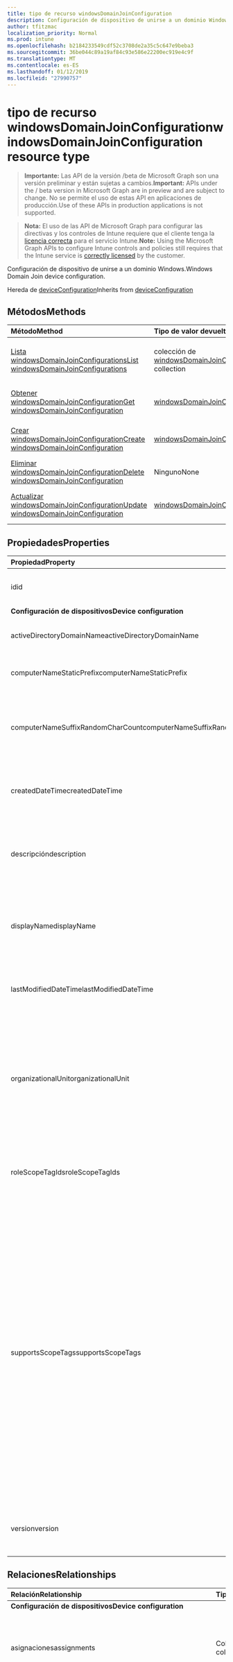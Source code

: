 ```yaml
---
title: tipo de recurso windowsDomainJoinConfiguration
description: Configuración de dispositivo de unirse a un dominio Windows.
author: tfitzmac
localization_priority: Normal
ms.prod: intune
ms.openlocfilehash: b2184233549cdf52c3708de2a35c5c647e9beba3
ms.sourcegitcommit: 36be044c89a19af84c93e586e22200ec919e4c9f
ms.translationtype: MT
ms.contentlocale: es-ES
ms.lasthandoff: 01/12/2019
ms.locfileid: "27990757"
---
```

# <a name="windowsdomainjoinconfiguration-resource-type"></a><span data-ttu-id="416c2-103">tipo de recurso windowsDomainJoinConfiguration</span><span class="sxs-lookup"><span data-stu-id="416c2-103">windowsDomainJoinConfiguration resource type</span></span>

> <span data-ttu-id="416c2-104">**Importante:** Las API de la versión /beta de Microsoft Graph son una versión preliminar y están sujetas a cambios.</span><span class="sxs-lookup"><span data-stu-id="416c2-104">**Important:** APIs under the / beta version in Microsoft Graph are in preview and are subject to change.</span></span> <span data-ttu-id="416c2-105">No se permite el uso de estas API en aplicaciones de producción.</span><span class="sxs-lookup"><span data-stu-id="416c2-105">Use of these APIs in production applications is not supported.</span></span>

> <span data-ttu-id="416c2-106">**Nota:** El uso de las API de Microsoft Graph para configurar las directivas y los controles de Intune requiere que el cliente tenga la [licencia correcta](https://go.microsoft.com/fwlink/?linkid=839381) para el servicio Intune.</span><span class="sxs-lookup"><span data-stu-id="416c2-106">**Note:** Using the Microsoft Graph APIs to configure Intune controls and policies still requires that the Intune service is [correctly licensed](https://go.microsoft.com/fwlink/?linkid=839381) by the customer.</span></span>

<span data-ttu-id="416c2-107">Configuración de dispositivo de unirse a un dominio Windows.</span><span class="sxs-lookup"><span data-stu-id="416c2-107">Windows Domain Join device configuration.</span></span>

<span data-ttu-id="416c2-108">Hereda de [deviceConfiguration](../resources/intune-deviceconfig-deviceconfiguration.md)</span><span class="sxs-lookup"><span data-stu-id="416c2-108">Inherits from [deviceConfiguration](../resources/intune-deviceconfig-deviceconfiguration.md)</span></span>

## <a name="methods"></a><span data-ttu-id="416c2-109">Métodos</span><span class="sxs-lookup"><span data-stu-id="416c2-109">Methods</span></span>
|<span data-ttu-id="416c2-110">Método</span><span class="sxs-lookup"><span data-stu-id="416c2-110">Method</span></span>|<span data-ttu-id="416c2-111">Tipo de valor devuelto</span><span class="sxs-lookup"><span data-stu-id="416c2-111">Return Type</span></span>|<span data-ttu-id="416c2-112">Descripción</span><span class="sxs-lookup"><span data-stu-id="416c2-112">Description</span></span>|
|:---|:---|:---|
|[<span data-ttu-id="416c2-113">Lista windowsDomainJoinConfigurations</span><span class="sxs-lookup"><span data-stu-id="416c2-113">List windowsDomainJoinConfigurations</span></span>](../api/intune-shared-windowsdomainjoinconfiguration-list.md)|<span data-ttu-id="416c2-114">colección de [windowsDomainJoinConfiguration](../resources/intune-shared-windowsdomainjoinconfiguration.md)</span><span class="sxs-lookup"><span data-stu-id="416c2-114">[windowsDomainJoinConfiguration](../resources/intune-shared-windowsdomainjoinconfiguration.md) collection</span></span>|<span data-ttu-id="416c2-115">Propiedades de la lista y relaciones de los objetos [windowsDomainJoinConfiguration](../resources/intune-shared-windowsdomainjoinconfiguration.md) .</span><span class="sxs-lookup"><span data-stu-id="416c2-115">List properties and relationships of the [windowsDomainJoinConfiguration](../resources/intune-shared-windowsdomainjoinconfiguration.md) objects.</span></span>|
|[<span data-ttu-id="416c2-116">Obtener windowsDomainJoinConfiguration</span><span class="sxs-lookup"><span data-stu-id="416c2-116">Get windowsDomainJoinConfiguration</span></span>](../api/intune-shared-windowsdomainjoinconfiguration-get.md)|[<span data-ttu-id="416c2-117">windowsDomainJoinConfiguration</span><span class="sxs-lookup"><span data-stu-id="416c2-117">windowsDomainJoinConfiguration</span></span>](../resources/intune-shared-windowsdomainjoinconfiguration.md)|<span data-ttu-id="416c2-118">Leer las propiedades y las relaciones del objeto [windowsDomainJoinConfiguration](../resources/intune-shared-windowsdomainjoinconfiguration.md) .</span><span class="sxs-lookup"><span data-stu-id="416c2-118">Read properties and relationships of the [windowsDomainJoinConfiguration](../resources/intune-shared-windowsdomainjoinconfiguration.md) object.</span></span>|
|[<span data-ttu-id="416c2-119">Crear windowsDomainJoinConfiguration</span><span class="sxs-lookup"><span data-stu-id="416c2-119">Create windowsDomainJoinConfiguration</span></span>](../api/intune-shared-windowsdomainjoinconfiguration-create.md)|[<span data-ttu-id="416c2-120">windowsDomainJoinConfiguration</span><span class="sxs-lookup"><span data-stu-id="416c2-120">windowsDomainJoinConfiguration</span></span>](../resources/intune-shared-windowsdomainjoinconfiguration.md)|<span data-ttu-id="416c2-121">Crear un nuevo objeto [windowsDomainJoinConfiguration](../resources/intune-shared-windowsdomainjoinconfiguration.md) .</span><span class="sxs-lookup"><span data-stu-id="416c2-121">Create a new [windowsDomainJoinConfiguration](../resources/intune-shared-windowsdomainjoinconfiguration.md) object.</span></span>|
|[<span data-ttu-id="416c2-122">Eliminar windowsDomainJoinConfiguration</span><span class="sxs-lookup"><span data-stu-id="416c2-122">Delete windowsDomainJoinConfiguration</span></span>](../api/intune-shared-windowsdomainjoinconfiguration-delete.md)|<span data-ttu-id="416c2-123">Ninguno</span><span class="sxs-lookup"><span data-stu-id="416c2-123">None</span></span>|<span data-ttu-id="416c2-124">Elimina un [windowsDomainJoinConfiguration](../resources/intune-shared-windowsdomainjoinconfiguration.md).</span><span class="sxs-lookup"><span data-stu-id="416c2-124">Deletes a [windowsDomainJoinConfiguration](../resources/intune-shared-windowsdomainjoinconfiguration.md).</span></span>|<span data-ttu-id="416c2-125">Eliminar un objeto [windowsDomainJoinConfiguration](../resources/intune-shared-windowsdomainjoinconfiguration.md) .</span><span class="sxs-lookup"><span data-stu-id="416c2-125">Delete a [windowsDomainJoinConfiguration](../resources/intune-shared-windowsdomainjoinconfiguration.md) object.</span></span>|
|[<span data-ttu-id="416c2-126">Actualizar windowsDomainJoinConfiguration</span><span class="sxs-lookup"><span data-stu-id="416c2-126">Update windowsDomainJoinConfiguration</span></span>](../api/intune-shared-windowsdomainjoinconfiguration-update.md)|[<span data-ttu-id="416c2-127">windowsDomainJoinConfiguration</span><span class="sxs-lookup"><span data-stu-id="416c2-127">windowsDomainJoinConfiguration</span></span>](../resources/intune-shared-windowsdomainjoinconfiguration.md)|<span data-ttu-id="416c2-128">Actualizar las propiedades de un objeto [windowsDomainJoinConfiguration](../resources/intune-shared-windowsdomainjoinconfiguration.md) .</span><span class="sxs-lookup"><span data-stu-id="416c2-128">Update the properties of a [windowsDomainJoinConfiguration](../resources/intune-shared-windowsdomainjoinconfiguration.md) object.</span></span>|

## <a name="properties"></a><span data-ttu-id="416c2-129">Propiedades</span><span class="sxs-lookup"><span data-stu-id="416c2-129">Properties</span></span>
|<span data-ttu-id="416c2-130">Propiedad</span><span class="sxs-lookup"><span data-stu-id="416c2-130">Property</span></span>|<span data-ttu-id="416c2-131">Tipo</span><span class="sxs-lookup"><span data-stu-id="416c2-131">Type</span></span>|<span data-ttu-id="416c2-132">Descripción</span><span class="sxs-lookup"><span data-stu-id="416c2-132">Description</span></span>|
|:---|:---|:---|
|<span data-ttu-id="416c2-133">id</span><span class="sxs-lookup"><span data-stu-id="416c2-133">id</span></span>|<span data-ttu-id="416c2-134">Cadena</span><span class="sxs-lookup"><span data-stu-id="416c2-134">String</span></span>|<span data-ttu-id="416c2-135">Clave de la entidad.</span><span class="sxs-lookup"><span data-stu-id="416c2-135">Key of the entity.</span></span> <span data-ttu-id="416c2-136">Heredado de [deviceConfiguration](../resources/intune-deviceconfig-deviceconfiguration.md)</span><span class="sxs-lookup"><span data-stu-id="416c2-136">Inherited from [deviceConfiguration](../resources/intune-deviceconfig-deviceconfiguration.md)</span></span>|
|<span data-ttu-id="416c2-137">**Configuración de dispositivos**</span><span class="sxs-lookup"><span data-stu-id="416c2-137">**Device configuration**</span></span>|
|<span data-ttu-id="416c2-138">activeDirectoryDomainName</span><span class="sxs-lookup"><span data-stu-id="416c2-138">activeDirectoryDomainName</span></span>|<span data-ttu-id="416c2-139">Cadena</span><span class="sxs-lookup"><span data-stu-id="416c2-139">String</span></span>|<span data-ttu-id="416c2-140">Nombre de dominio de Active Directory para unirse a.</span><span class="sxs-lookup"><span data-stu-id="416c2-140">Active Directory domain name to join.</span></span>|
|<span data-ttu-id="416c2-141">computerNameStaticPrefix</span><span class="sxs-lookup"><span data-stu-id="416c2-141">computerNameStaticPrefix</span></span>|<span data-ttu-id="416c2-142">Cadena</span><span class="sxs-lookup"><span data-stu-id="416c2-142">String</span></span>|<span data-ttu-id="416c2-143">Prefijo fijo que se usará para el nombre del equipo.</span><span class="sxs-lookup"><span data-stu-id="416c2-143">Fixed prefix to be used for computer name.</span></span>|
|<span data-ttu-id="416c2-144">computerNameSuffixRandomCharCount</span><span class="sxs-lookup"><span data-stu-id="416c2-144">computerNameSuffixRandomCharCount</span></span>|<span data-ttu-id="416c2-145">Int32</span><span class="sxs-lookup"><span data-stu-id="416c2-145">Int32</span></span>|<span data-ttu-id="416c2-146">Genera de forma dinámica los caracteres que se utilizan como sufijo de nombre de equipo.</span><span class="sxs-lookup"><span data-stu-id="416c2-146">Dynamically generated characters used as suffix for computer name.</span></span> <span data-ttu-id="416c2-147">Valores válidos 3 a 14</span><span class="sxs-lookup"><span data-stu-id="416c2-147">Valid values 3 to 14</span></span>|
|<span data-ttu-id="416c2-148">createdDateTime</span><span class="sxs-lookup"><span data-stu-id="416c2-148">createdDateTime</span></span>|<span data-ttu-id="416c2-149">DateTimeOffset</span><span class="sxs-lookup"><span data-stu-id="416c2-149">DateTimeOffset</span></span>|<span data-ttu-id="416c2-150">Fecha y hora en la que se creó el objeto.</span><span class="sxs-lookup"><span data-stu-id="416c2-150">DateTime the object was created.</span></span> <span data-ttu-id="416c2-151">Heredado de [deviceConfiguration](../resources/intune-deviceconfig-deviceconfiguration.md)</span><span class="sxs-lookup"><span data-stu-id="416c2-151">Inherited from [deviceConfiguration](../resources/intune-deviceconfig-deviceconfiguration.md)</span></span>|
|<span data-ttu-id="416c2-152">descripción</span><span class="sxs-lookup"><span data-stu-id="416c2-152">description</span></span>|<span data-ttu-id="416c2-153">Cadena</span><span class="sxs-lookup"><span data-stu-id="416c2-153">String</span></span>|<span data-ttu-id="416c2-154">Descripción proporcionada por el administrador de la configuración del dispositivo.</span><span class="sxs-lookup"><span data-stu-id="416c2-154">Admin provided description of the Device Configuration.</span></span> <span data-ttu-id="416c2-155">Heredado de [deviceConfiguration](../resources/intune-deviceconfig-deviceconfiguration.md)</span><span class="sxs-lookup"><span data-stu-id="416c2-155">Inherited from [deviceConfiguration](../resources/intune-deviceconfig-deviceconfiguration.md)</span></span>|
|<span data-ttu-id="416c2-156">displayName</span><span class="sxs-lookup"><span data-stu-id="416c2-156">displayName</span></span>|<span data-ttu-id="416c2-157">Cadena</span><span class="sxs-lookup"><span data-stu-id="416c2-157">String</span></span>|<span data-ttu-id="416c2-158">Nombre proporcionado por el administrador de la configuración del dispositivo.</span><span class="sxs-lookup"><span data-stu-id="416c2-158">Admin provided name of the device configuration.</span></span> <span data-ttu-id="416c2-159">Heredado de [deviceConfiguration](../resources/intune-deviceconfig-deviceconfiguration.md)</span><span class="sxs-lookup"><span data-stu-id="416c2-159">Inherited from [deviceConfiguration](../resources/intune-deviceconfig-deviceconfiguration.md)</span></span>|
|<span data-ttu-id="416c2-160">lastModifiedDateTime</span><span class="sxs-lookup"><span data-stu-id="416c2-160">lastModifiedDateTime</span></span>|<span data-ttu-id="416c2-161">DateTimeOffset</span><span class="sxs-lookup"><span data-stu-id="416c2-161">DateTimeOffset</span></span>|<span data-ttu-id="416c2-162">Fecha y hora en la que se modificó el objeto por última vez.</span><span class="sxs-lookup"><span data-stu-id="416c2-162">DateTime the object was last modified.</span></span> <span data-ttu-id="416c2-163">Heredado de [deviceConfiguration](../resources/intune-deviceconfig-deviceconfiguration.md)</span><span class="sxs-lookup"><span data-stu-id="416c2-163">Inherited from [deviceConfiguration](../resources/intune-deviceconfig-deviceconfiguration.md)</span></span>|
|<span data-ttu-id="416c2-164">organizationalUnit</span><span class="sxs-lookup"><span data-stu-id="416c2-164">organizationalUnit</span></span>|<span data-ttu-id="416c2-165">Cadena</span><span class="sxs-lookup"><span data-stu-id="416c2-165">String</span></span>|<span data-ttu-id="416c2-166">Unidad organizativa (OU) donde se creará la cuenta de equipo.</span><span class="sxs-lookup"><span data-stu-id="416c2-166">Organizational unit (OU) where the computer account will be created.</span></span> <span data-ttu-id="416c2-167">Si este parámetro es NULL, se usará el contenedor de objetos de equipo conocido como publicado en el dominio.</span><span class="sxs-lookup"><span data-stu-id="416c2-167">If this parameter is NULL, the well known computer object container will be used as published in the domain.</span></span>|
|<span data-ttu-id="416c2-168">roleScopeTagIds</span><span class="sxs-lookup"><span data-stu-id="416c2-168">roleScopeTagIds</span></span>|<span data-ttu-id="416c2-169">Colección String</span><span class="sxs-lookup"><span data-stu-id="416c2-169">String collection</span></span>|<span data-ttu-id="416c2-170">Lista de etiquetas de ámbito para esta instancia de entidad.</span><span class="sxs-lookup"><span data-stu-id="416c2-170">List of Scope Tags for this Entity instance.</span></span> <span data-ttu-id="416c2-171">Heredado de [deviceConfiguration](../resources/intune-deviceconfig-deviceconfiguration.md)</span><span class="sxs-lookup"><span data-stu-id="416c2-171">Inherited from [deviceConfiguration](../resources/intune-deviceconfig-deviceconfiguration.md)</span></span>|
|<span data-ttu-id="416c2-172">supportsScopeTags</span><span class="sxs-lookup"><span data-stu-id="416c2-172">supportsScopeTags</span></span>|<span data-ttu-id="416c2-173">Booleano</span><span class="sxs-lookup"><span data-stu-id="416c2-173">Boolean</span></span>|<span data-ttu-id="416c2-174">Indica si la configuración del dispositivo subyacente admite la asignación de etiquetas de ámbito.</span><span class="sxs-lookup"><span data-stu-id="416c2-174">Indicates whether or not the underlying Device Configuration supports the assignment of scope tags.</span></span> <span data-ttu-id="416c2-175">No se permite la asignación a la propiedad ScopeTags cuando este valor es false y entidades no estará visibles para los usuarios con ámbito.</span><span class="sxs-lookup"><span data-stu-id="416c2-175">Assigning to the ScopeTags property is not allowed when this value is false and entities will not be visible to scoped users.</span></span> <span data-ttu-id="416c2-176">Esto se produce para las directivas de heredado creadas en Silverlight y se puede resolver por eliminar y volver a crear la directiva en el Portal de Azure.</span><span class="sxs-lookup"><span data-stu-id="416c2-176">This occurs for Legacy policies created in Silverlight and can be resolved by deleting and recreating the policy in the Azure Portal.</span></span> <span data-ttu-id="416c2-177">Esta propiedad es de sólo lectura.</span><span class="sxs-lookup"><span data-stu-id="416c2-177">This property is read-only.</span></span> <span data-ttu-id="416c2-178">Heredado de [deviceConfiguration](../resources/intune-deviceconfig-deviceconfiguration.md)</span><span class="sxs-lookup"><span data-stu-id="416c2-178">Inherited from [deviceConfiguration](../resources/intune-deviceconfig-deviceconfiguration.md)</span></span>|
|<span data-ttu-id="416c2-179">version</span><span class="sxs-lookup"><span data-stu-id="416c2-179">version</span></span>|<span data-ttu-id="416c2-180">Int32</span><span class="sxs-lookup"><span data-stu-id="416c2-180">Int32</span></span>|<span data-ttu-id="416c2-181">Versión de la configuración del dispositivo.</span><span class="sxs-lookup"><span data-stu-id="416c2-181">Version of the device configuration.</span></span> <span data-ttu-id="416c2-182">Heredado de [deviceConfiguration](../resources/intune-deviceconfig-deviceconfiguration.md)</span><span class="sxs-lookup"><span data-stu-id="416c2-182">Inherited from [deviceConfiguration](../resources/intune-deviceconfig-deviceconfiguration.md)</span></span>|

## <a name="relationships"></a><span data-ttu-id="416c2-183">Relaciones</span><span class="sxs-lookup"><span data-stu-id="416c2-183">Relationships</span></span>
|<span data-ttu-id="416c2-184">Relación</span><span class="sxs-lookup"><span data-stu-id="416c2-184">Relationship</span></span>|<span data-ttu-id="416c2-185">Tipo</span><span class="sxs-lookup"><span data-stu-id="416c2-185">Type</span></span>|<span data-ttu-id="416c2-186">Descripción</span><span class="sxs-lookup"><span data-stu-id="416c2-186">Description</span></span>|
|:---|:---|:---|
|<span data-ttu-id="416c2-187">**Configuración de dispositivos**</span><span class="sxs-lookup"><span data-stu-id="416c2-187">**Device configuration**</span></span>|
|<span data-ttu-id="416c2-188">asignaciones</span><span class="sxs-lookup"><span data-stu-id="416c2-188">assignments</span></span>|<span data-ttu-id="416c2-189">Colección [deviceConfigurationAssignment](../resources/intune-deviceconfig-deviceconfigurationassignment.md)</span><span class="sxs-lookup"><span data-stu-id="416c2-189">[deviceConfigurationAssignment](../resources/intune-deviceconfig-deviceconfigurationassignment.md) collection</span></span>|<span data-ttu-id="416c2-190">La lista de tareas para el perfil de configuración del dispositivo.</span><span class="sxs-lookup"><span data-stu-id="416c2-190">The list of assignments for the device configuration profile.</span></span> <span data-ttu-id="416c2-191">Heredado de [deviceConfiguration](../resources/intune-deviceconfig-deviceconfiguration.md)</span><span class="sxs-lookup"><span data-stu-id="416c2-191">Inherited from [deviceConfiguration](../resources/intune-deviceconfig-deviceconfiguration.md)</span></span>|
|<span data-ttu-id="416c2-192">deviceSettingStateSummaries</span><span class="sxs-lookup"><span data-stu-id="416c2-192">deviceSettingStateSummaries</span></span>|<span data-ttu-id="416c2-193">Colección [settingStateDeviceSummary](../resources/intune-deviceconfig-settingstatedevicesummary.md)</span><span class="sxs-lookup"><span data-stu-id="416c2-193">[settingStateDeviceSummary](../resources/intune-deviceconfig-settingstatedevicesummary.md) collection</span></span>|<span data-ttu-id="416c2-194">Resumen de dispositivo sobre el estado de configuración de la configuración de dispositivo. Heredado de [deviceConfiguration](../resources/intune-deviceconfig-deviceconfiguration.md)</span><span class="sxs-lookup"><span data-stu-id="416c2-194">Device Configuration Setting State Device Summary Inherited from [deviceConfiguration](../resources/intune-deviceconfig-deviceconfiguration.md)</span></span>|
|<span data-ttu-id="416c2-195">deviceStatuses</span><span class="sxs-lookup"><span data-stu-id="416c2-195">deviceStatuses</span></span>|<span data-ttu-id="416c2-196">Colección [deviceConfigurationDeviceStatus](../resources/intune-deviceconfig-deviceconfigurationdevicestatus.md)</span><span class="sxs-lookup"><span data-stu-id="416c2-196">[deviceConfigurationDeviceStatus](../resources/intune-deviceconfig-deviceconfigurationdevicestatus.md) collection</span></span>|<span data-ttu-id="416c2-197">Estado de instalación de configuración del dispositivo por dispositivo.</span><span class="sxs-lookup"><span data-stu-id="416c2-197">Device configuration installation status by device.</span></span> <span data-ttu-id="416c2-198">Heredado de [deviceConfiguration](../resources/intune-deviceconfig-deviceconfiguration.md)</span><span class="sxs-lookup"><span data-stu-id="416c2-198">Inherited from [deviceConfiguration](../resources/intune-deviceconfig-deviceconfiguration.md)</span></span>|
|<span data-ttu-id="416c2-199">deviceStatusOverview</span><span class="sxs-lookup"><span data-stu-id="416c2-199">deviceStatusOverview</span></span>|[<span data-ttu-id="416c2-200">deviceConfigurationDeviceOverview</span><span class="sxs-lookup"><span data-stu-id="416c2-200">deviceConfigurationDeviceOverview</span></span>](../resources/intune-deviceconfig-deviceconfigurationdeviceoverview.md)|<span data-ttu-id="416c2-201">Información general sobre el estado de dispositivos de la configuración de dispositivo. Heredado de [deviceConfiguration](../resources/intune-deviceconfig-deviceconfiguration.md)</span><span class="sxs-lookup"><span data-stu-id="416c2-201">Device Configuration devices status overview Inherited from [deviceConfiguration](../resources/intune-deviceconfig-deviceconfiguration.md)</span></span>|
|<span data-ttu-id="416c2-202">groupAssignments</span><span class="sxs-lookup"><span data-stu-id="416c2-202">groupAssignments</span></span>|<span data-ttu-id="416c2-203">colección de [deviceConfigurationGroupAssignment](../resources/intune-deviceconfig-deviceconfigurationgroupassignment.md)</span><span class="sxs-lookup"><span data-stu-id="416c2-203">[deviceConfigurationGroupAssignment](../resources/intune-deviceconfig-deviceconfigurationgroupassignment.md) collection</span></span>|<span data-ttu-id="416c2-204">La lista de asignaciones de grupo para el perfil de configuración del dispositivo.</span><span class="sxs-lookup"><span data-stu-id="416c2-204">The list of group assignments for the device configuration profile.</span></span> <span data-ttu-id="416c2-205">Heredado de [deviceConfiguration](../resources/intune-deviceconfig-deviceconfiguration.md)</span><span class="sxs-lookup"><span data-stu-id="416c2-205">Inherited from [deviceConfiguration](../resources/intune-deviceconfig-deviceconfiguration.md)</span></span>|
|<span data-ttu-id="416c2-206">networkAccessConfigurations</span><span class="sxs-lookup"><span data-stu-id="416c2-206">networkAccessConfigurations</span></span>|<span data-ttu-id="416c2-207">Colección [deviceConfiguration](../resources/intune-deviceconfig-deviceconfiguration.md)</span><span class="sxs-lookup"><span data-stu-id="416c2-207">[deviceConfiguration](../resources/intune-deviceconfig-deviceconfiguration.md) collection</span></span>|<span data-ttu-id="416c2-208">Referencia a las configuraciones de dispositivos necesarios para la conectividad de red</span><span class="sxs-lookup"><span data-stu-id="416c2-208">Reference to device configurations required for network connectivity</span></span>|
|<span data-ttu-id="416c2-209">userStatuses</span><span class="sxs-lookup"><span data-stu-id="416c2-209">userStatuses</span></span>|<span data-ttu-id="416c2-210">Colección [deviceConfigurationUserStatus](../resources/intune-deviceconfig-deviceconfigurationuserstatus.md)</span><span class="sxs-lookup"><span data-stu-id="416c2-210">[deviceConfigurationUserStatus](../resources/intune-deviceconfig-deviceconfigurationuserstatus.md) collection</span></span>|<span data-ttu-id="416c2-211">Estado de instalación de configuración del dispositivo por usuario.</span><span class="sxs-lookup"><span data-stu-id="416c2-211">Device configuration installation stauts by user.</span></span> <span data-ttu-id="416c2-212">Heredado de [deviceConfiguration](../resources/intune-deviceconfig-deviceconfiguration.md)</span><span class="sxs-lookup"><span data-stu-id="416c2-212">Inherited from [deviceConfiguration](../resources/intune-deviceconfig-deviceconfiguration.md)</span></span>|
|<span data-ttu-id="416c2-213">userStatusOverview</span><span class="sxs-lookup"><span data-stu-id="416c2-213">userStatusOverview</span></span>|[<span data-ttu-id="416c2-214">deviceConfigurationUserOverview</span><span class="sxs-lookup"><span data-stu-id="416c2-214">deviceConfigurationUserOverview</span></span>](../resources/intune-deviceconfig-deviceconfigurationuseroverview.md)|<span data-ttu-id="416c2-215">Información general sobre el estado de usuarios de la configuración de dispositivo. Heredado de [deviceConfiguration](../resources/intune-deviceconfig-deviceconfiguration.md)</span><span class="sxs-lookup"><span data-stu-id="416c2-215">Device Configuration users status overview Inherited from [deviceConfiguration](../resources/intune-deviceconfig-deviceconfiguration.md)</span></span>|

## <a name="json-representation"></a><span data-ttu-id="416c2-216">Representación JSON</span><span class="sxs-lookup"><span data-stu-id="416c2-216">JSON Representation</span></span>
<span data-ttu-id="416c2-217">Aquí tiene una representación JSON del recurso.</span><span class="sxs-lookup"><span data-stu-id="416c2-217">Here is a JSON representation of the resource.</span></span>  <span data-ttu-id="416c2-218">Nota: Es posible que el objeto de respuesta que aparezca aquí esté truncado para abreviar.</span><span class="sxs-lookup"><span data-stu-id="416c2-218">Note: The response object shown here may be truncated for brevity.</span></span> <span data-ttu-id="416c2-219">Objetos de respuesta contendrá las propiedades relevantes para el contexto de la llamada.</span><span class="sxs-lookup"><span data-stu-id="416c2-219">Response objects will contain properties relevant to the context of the call.</span></span>
<!-- {
  "blockType": "resource",
  "keyProperty": "id",
  "@odata.type": "microsoft.graph.windowsDomainJoinConfiguration"
}
-->
``` json
{
  "@odata.type": "#microsoft.graph.windowsDomainJoinConfiguration",
  "id": "String (identifier)",
  "lastModifiedDateTime": "String (timestamp)",
  "createdDateTime": "String (timestamp)",
  "description": "String",
  "displayName": "String",
  "version": 1024,
  "computerNameStaticPrefix": "String",
  "computerNameSuffixRandomCharCount": 1024,
  "activeDirectoryDomainName": "String"
}
```



